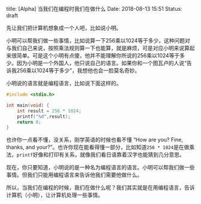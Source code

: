 title: [Alpha] 当我们在编程时我们在做什么
Date: 2018-08-13 15:51
Status: draft

先让我们把计算机想象成一个人吧，比如说小明。

小明可以帮我们做一些事情，比如说算一下256乘以1024等于多少。这种问题对与我们自己来说，按照乘法规则算一下也能算，就是麻烦，可是对应小明来说算起来很简单。可是这个小明有点傻，他并不能理解你所说的256乘以1024等于多少。因为小明是一个外国人，他只说自己的语言。如果你和一个图瓦卢的人说“告诉我256乘以1024等于多少”，我想他也会一脸莫名奇妙。

小明说的语言就是编程语言，比如说下面这样的。

```c
#include <stdio.h>

int main(void) { 
	int result = 256 * 1024;
	printf("%d",result);
	return 0;
}
```

也许你一点看不懂，没关系，刚学英语的时候也看不懂 “How are you? Fine, thanks, and your?”。也许你现在能看得懂一部分，比如知道`256 * 1024`是在做乘法，`printf`好像和打印有关系，就像我们看日语靠着汉字也能猜到几分意思。

现在，你只要知道，小明说的是一种名为编程语言的语言。小明可以帮我们做一些事情。但我们只能用编程语言来告诉他我们需要他做什么。

所以，当我们在编程的时候，我们在做什么呢？我们其实就是在用编程语言，告诉计算机（小明），让计算机处理一些事情。